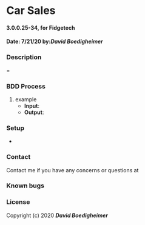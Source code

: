 # Car Sales
#### 3.0.0.25-34, for Fidgetech
#### Date: 7/21/20  by:_**David Boedigheimer**_
### Description
=
### BDD Process
1. example
      * **Input**:
      * **Output**:
### Setup
*
### Contact
Contact me if you have any concerns or questions at
### Known bugs

### License

Copyright (c) 2020 _**David Boedigheimer**_